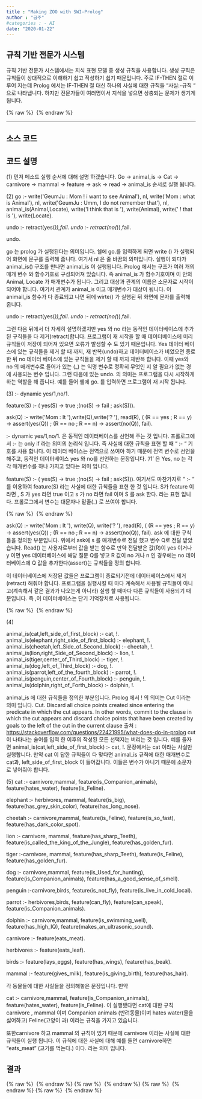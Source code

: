 ```yaml
---
title : "Making ZOO with SWI-Prolog"
author : "금주"
#categories : - AI
date: "2020-01-22"
---
```

## 규칙 기반 전문가 시스템

규칙 기반 전문가 시스템에서는 지식 표현 모델 중 생성 규칙을 사용합니다.
생성 규칙은 규칙들이 상대적으로 이해하기 쉽고 작성하기 쉽기 때문입니다.
주로 IF-THEN 절로 이루어 지는데 Prolog 에서는 IF-THEN 절 대신 하나의 사실에 대한 규칙들 “사실:-규칙 “ 으로 나타냅니다.
하지만 전문가들이 여러명이서 지식을 넣으면 상충되는 문제가 생기게 됩니다. 

{% raw %} <img src="https://bcloved.github.io/assets/images/20200122ZOO/1.PNG" alt=""> {% endraw %}

-------


## 소스 코드

<script src="https://gist.github.com/bcloved/f7c14d5ea3897d05b3e87bc43eb5c6f8.js"></script>

## 코드 설명

(1)
먼저 메소드 실행 순서에 대해 설명 하겠습니다.
Go -> animal_is -> Cat -> carnivore -> mammal -> feature -> ask -> read -> animal_is 순서로 실행 됩니다.

(2) 
go :- 
write('GeumJu : Mom ! i want to see Animal'),
nl,
write('Mom : what is Animal'),
nl,
write('GeumJu : Umm, I do not remember that'),
nl,
animal_is(Animal,Locate),
write('I think that is '),
write(Animal),
write(' ! that is '),
write(Locate).

undo :- retract(yes(_)),fail. 
undo :- retract(no(_)),fail. 

undo.


go 는 prolog 가 실행된다는 의미입니다. 쉘에 go.를 입력하게 되면 write () 가 실행되어 화면에 문구를 출력해 줍니다. 여기서 nl 은 줄 바꿈의 의미입니다.
실행이 되다가 animal_is() 구조를 만나면 animal_is 이 실행됩니다. Prolog 에서는 구조가 여러 개의 매개 변수 와 함수기호로 구성되어져 있습니다. 즉 animal_is 가 함수기호이며 이 안의 Animal, Locate 가 매개변수가 됩니다. 그리고 대상과 관계의 이름은 소문자로 시작이 되어야 합니다. 여기서 관계가 animal_is 이고 매개변수가 대상이 됩니다. 이 animail_is  함수가 다 종료되고 나면 뒤에 wirte() 가 실행된 뒤 화면에 문자를 출력해 줍니다. 

undo :- retract(yes(_)),fail. 
undo :- retract(no(_)),fail.

그런 다음 뒤에서 더 자세히 설명하겠지만 yes 와 no 라는 동적인 데이터베이스에 추가된 규칙들을 다 제거(retract)합니다. 프로그램이 재 시작을 할 때 데이터베이스에 미리 규칙들이 저장이 되어져 있으면 오류가 발생할 수 도 있기 때문입니다.  Yes 데이터 베이스에 있는 규칙들을 제거 할 때 까지, 재 반복(undo)하고 데이터베이스가 비었으면 종료 한 뒤 no 데이터 베이스에 있는 규칙들을 제거 할 때 까지 재반복 합니다. 이때 yes와 no 의 매개변수로 들어가 있는 (_) 는 익명 변수로 정확히 무엇인 지 알 필요가 없는 경에 사용되는 변수 입니다. 
그런 다음에 있는 undo. 의 의미는 프로그램을 다시 시작하게 하는 역할을 해 줍니다. 예를 들어 쉘에 go. 를 입력하면 프로그램이 재 시작 됩니다. 


(3) 
:- dynamic yes/1,no/1.

feature(S) :- ( yes(S) -> true ;(no(S) -> fail ; ask(S))).

ask(Q) :-
	write('Mom : It '),write(Q),write('? '),
	read(R),
	( (R == yes ; R == y) 
         -> assert(yes(Q)) ;
	(R == no ; R == n)
         -> assert(no(Q)), fail).

:- dynamic yes/1,no/1. 은 동적인 데이터베이스를 선언해 주는 것 입니다. 프롤로그에서 :- 는 only if 라는 의미의 논리식 입니다. 즉 사실에 대한 규칙을 표현 할 때 “ :- “ 기호를 사용 합니다. 이 데이터 베이스는 전역으로 쓰여야 하기 때문에 전역 변수로 선언을 해주고, 동적인 데이터베이스 yes 와 no를 선언하는 문장입니다. ‘/1’ 은 Yes, no 는 각 각 매개변수를 하나 가지고 있다는 의미 입니다.


feature(S) :- ( yes(S) -> true ;(no(S) -> fail ; ask(S))).
여기서도 마찬가지로 “ :- “ 를 이용하여 feature(S) 라는 사실에 대한 규칙들을 표현 한 것 입니다. S가 feature 이라면 ,  S 가 yes 라면 true 이고 s 가 no 라면 fail 이며 S 를 ask 한다. 라는 표현 입니다. 프롤로그에서 변수는 대문자나 밑줄(_) 로 쓰여야 합니다.

 {% raw %} <img src="https://bcloved.github.io/assets/images/20200122ZOO/2.PNG" alt=""> {% endraw %}
	
ask(Q) :-
	write('Mom : It '), write(Q),  write('? '),
	read(R),
	( (R == yes ; R == y) 
         -> assert(yes(Q)) ;
	(R == no ; R == n)
         -> assert(no(Q)), fail). 
ask 에 대한 규칙들을 정의한 부분입니다. 위에서 ask에 s 를 매개변수로 전달 했고 변수 Q로 전달 받았습니다. Read() 는 사용자로부터 값을 받는 함수로 만약 전달받은 값(R)이 yes 이거나 y 이면 yes 데이터베이스에 해당 질문 Q를 넣고 R 값이 no 거나 n 인 경우에는 no 데이터베이스에 Q 값을 추가한다(assert)는 규칙들을 정의 합니다. 

이 데이터베이스에 저장된 값들은 프로그램이 종료되기전에 데이터베이스에서 제거 (retract) 해줘야 합니다. 프로그램을 실행시킬 때 마다 계속해서 사용될 규칙들이 아니고(계속해서 같은 결과가 나오는게 아니라) 실행 할 때마다 다른 규칙들이 사용되기 때문입니다. 즉 ,이 데이터베이스는 단기 기억장치로 사용됩니다.
 
{% raw %} <img src="https://bcloved.github.io/assets/images/20200122ZOO/2-2.PNG" alt=""> {% endraw %}

(4) 

animal_is(cat,left_side_of_first_block) :- cat, !.
animal_is(elephant,right_side_of_first_block) :- elephant, !.
animal_is(cheetah,left_Side_of_Second_block) :- cheetah, !.
animal_is(lion,right_Side_of_Second_block) :- lion, !.
animal_is(tiger,center_of_Third_block) :- tiger, !.
animal_is(dog,left_of_Third_block) :- dog, !.
animal_is(parrot,left_of_the_fourth_block) :- parrot, !.
animal_is(penguin,center_of_Fourth_block) :- penguin, !.
animal_is(dolphin,right_of_Forth_block) :- dolphin, !.

animal_is 에 대한 규칙들을 정의한 부분입니다. Prolog 에서 ! 의 의미는 Cut 이라는 의미 입니다. Cut. Discard all choice points created since entering the predicate in which the cut appears. In other words, commit to the clause in which the cut appears and discard choice points that have been created by goals to the left of the cut in the current clause 출처 : https://stackoverflow.com/questions/22421995/what-does-do-in-prolog 
cut이 나타나는 술어를 입력 한 이후의 작성된 모든 선택지는 버리는 것 입니다. 예를 들자면 animal_is(cat,left_side_of_first_block) :- cat, !. 문장에서는 cat 이라는 사실만 실행합니다. 만약 cat 이 답한 규칙들이 다 맞다면 animal_is 규칙에 대한 매개변수로 cat과, left_side_of_first_block 이 들어갑니다. 이들은 변수가 아니기 때문에 소문자로 넣어줘야 합니다.



(5) 
cat :- carnivore,mammal,
	feature(is_Companion_animals),
	feature(hates_water),
	feature(is_Feline).

elephant :- herbivores, mammal,
	feature(is_big),
	feature(has_grey_skin_color),
	feature(has_long_nose).

cheetah :- carnivore,mammal,
	feature(is_Feline),
	feature(is_so_fast),
	feature(has_dark_color_spot).

	
lion :- carnivore, mammal,
	feature(has_sharp_Teeth),
	feature(is_called_the_king_of_the_Jungle),
	feature(has_golden_fur).

	
tiger :-carnivore, mammal,
	feature(has_sharp_Teeth),
	feature(is_Feline),
	feature(has_golden_fur).



dog :- carnivore,mammal,
	feature(is_Used_for_hunting),
	feature(is_Companion_animals),
	feature(has_a_good_sense_of_smell).
	
	
penguin :-carnivore,birds,
	feature(is_not_fly),
	feature(is_live_in_cold_local).


parrot :- herbivores,birds,
	feature(can_fly),
	feature(can_speak),
	feature(is_Companion_animals).

dolphin :- carnivore,mammal,
	feature(is_swimming_well),
	feature(has_high_IQ),
	feature(makes_an_ultrasonic_sound).


carnivore :- feature(eats_meat).

herbivores :- feature(eats_leaf).


birds :-	feature(lays_eggs),
	  feature(has_wings),
	  feature(has_beak).


mammal :- feature(gives_milk), feature(is_giving_birth),
	feature(has_hair).

각 동물들에 대한 사실들을 정의해놓은 문장입니다.
만약 

cat :- carnivore,mammal,
	feature(is_Companion_animals),
	feature(hates_water),
	feature(is_Feline).
이 실행됐다면 cat에 대한 규칙 carnivore , mammal 이며 Companion animals (반려동물)이며 hates water(물을 싫어하고) Feline(고양이 과) 이라는 규칙을 가지고 있습니다. 

또한carnivore 하고 mammal 의 규칙이 있기 때문에 carnivore 이라는 사실에 대한 규칙들이 실행 됩니다. 이 규칙에 대한 사실에 대해 예를 들면 carnivore하면 “eats_meat” (고기를 먹는다.) 이다. 라는 의미 입니다.




## 결과


{% raw %} <img src="https://bcloved.github.io/assets/images/20200122ZOO/3.PNG" alt=""> {% endraw %}
{% raw %} <img src="https://bcloved.github.io/assets/images/20200122ZOO/4.PNG" alt=""> {% endraw %}
{% raw %} <img src="https://bcloved.github.io/assets/images/20200122ZOO/5.PNG" alt=""> {% endraw %}
{% raw %} <img src="https://bcloved.github.io/assets/images/20200122ZOO/6.PNG" alt=""> {% endraw %}
